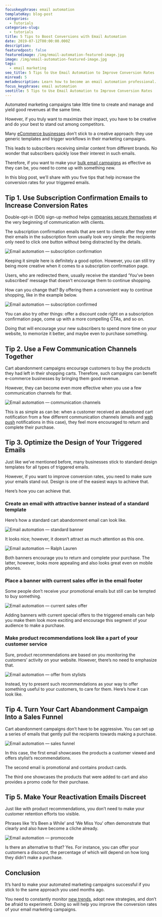 ```yaml
---
focuskeyphrase: email automation
templateKey: blog-post
categories:
  - Tutorials
categories-slug:
  - tutorials
title: 5 Tips to Boost Conversions with Email Automation
date: 2019-07-12T00:00:00.000Z
description:
featuredpost: false
featuredimage: /img/email-automation-featured-image.jpg
image: /img/email-automation-featured-image.jpg
tags:
  - email marketing
seo_title: 5 Tips to Use Email Automation to Improve Conversion Rates
minread: 5
metadescription: Learn how to become an email automation professional. Read a few recommendations to make emails to your customers more attractive and informative.
focus_keyphrase: email automation
seotitle: 5 Tips to Use Email Automation to Improve Conversion Rates
---
```

<!--StartFragment-->

Automated marketing campaigns take little time to create and manage and yield good revenues at the same time.

However, if you truly want to maximize their impact, you have to be creative and do your best to stand out among competitors.

Many [eCommerce businesses](https://softcube.com/allo-facebook-ads-case-study/) don’t stick to a creative approach: they use generic templates and trigger workflows in their marketing campaigns.

This leads to subscribers receiving similar content from different brands. No wonder that subscribers quickly lose their interest in such emails.

Therefore, if you want to make your [bulk email campaigns](https://esputnik.com/en/email-campaigns) as effective as they can be, you need to come up with something new.

In this blog post, we’ll share with you five tips that help increase the conversion rates for your triggered emails.

## Tip 1. Use Subscription Confirmation Emails to Increase Conversion Rates

Double-opt-in (DOI) sign-up method helps [companies secure themselves](https://esputnik.com/en/blog/why-do-we-need-double-opt-in) at the very beginning of communication with clients.

The subscription confirmation emails that are sent to clients after they enter their emails in the subscription form usually look very simple: the recipients only need to click one button without being distracted by the details.

![Email automation — subscription confirmation](/img/email-automation-subscription-confirmation.jpg)

Keeping it simple here is definitely a good option. However, you can still try being more creative when it comes to a subscription confirmation page.

Users, who are redirected there, usually receive the standard ‘You’ve been subscribed’ message that doesn’t encourage them to continue shopping.   

How can you change that? By offering them a convenient way to continue shopping, like in the example below.

![Email automation — subscription confirmed](/img/email-automation-continue-shopping.jpg)

You can also try other things: offer a discount code right on a subscription confirmation page, come up with a more compelling CTAs, and so on.

Doing that will encourage your new subscribers to spend more time on your website, to memorize it better, and maybe even to purchase something.

## Tip 2. Use a Few Communication Channels Together

Cart abandonment campaigns encourage customers to buy the products they had left in their shopping carts. Therefore, such campaigns can benefit e-commerce businesses by bringing them good revenue.

However, they can become even more effective when you use a few communication channels for that.  

![Email automation — communication channels](/img/email-automation-communication-channels.jpg)

This is as simple as can be: when a customer received an abandoned cart notification from a few different communication channels (emails and [web push](https://esputnik.com/en/automated-web-push-notifications) notifications in this case), they feel more encouraged to return and complete their purchase.

## Tip 3. Optimize the Design of Your Triggered Emails

Just like we’ve mentioned before, many businesses stick to standard design templates for all types of triggered emails.

However, if you want to improve conversion rates, you need to make sure your emails stand out. Design is one of the easiest ways to achieve that.  

Here’s how you can achieve that.  

### Create an email with attractive banner instead of a standard template

Here’s how a standard cart abandonment email can look like.

![Email automation — standard banner](/img/email-automation-standard-banner-350x1024.jpg)

It looks nice; however, it doesn’t attract as much attention as this one.

![Email automation — Ralph Lauren](/img/email-automation-ralph-lauren.jpg)

Both banners encourage you to return and complete your purchase. The latter, however, looks more appealing and also looks great even on mobile phones.

### Place a banner with current sales offer in the email footer

Some people don’t receive your promotional emails but still can be tempted to buy something.

![Email automation — current sales offer](/img/email-automation-current-sales.jpg)

Adding banners with current special offers to the triggered emails can help you make them look more exciting and encourage this segment of your audience to make a purchase.  

### Make product recommendations look like a part of your customer service

Sure, product recommendations are based on you monitoring the customers’ activity on your website. However, there’s no need to emphasize that.   

![Email automation — offer from stylists](/img/email-automation-offer-from-stylists.jpg)

Instead, try to present such recommendations as your way to offer something useful to your customers, to care for them. Here’s how it can look like.  

## Tip 4. Turn Your Cart Abandonment Campaign Into a Sales Funnel

Cart abandonment campaigns don’t have to be aggressive. You can set up a series of emails that gently pull the recipients towards making a purchase.  

![Email automation — sales funnel](/img/email-automation-sales-funnel.jpg)

In this case, the first email showcases the products a customer viewed and offers stylist’s recommendations.

The second email is promotional and contains product cards.

The third one showcases the products that were added to cart and also provides a promo code for their purchase.

## Tip 5. Make Your Reactivation Emails Discreet

Just like with product recommendations, you don’t need to make your customer retention efforts too visible.

Phrases like ‘It’s Been a While’ and ‘We Miss You’ often demonstrate that clearly and also have become a cliche already.   

![Email automation — promocode](/img/email-automation-promo-code.jpg)

Is there an alternative to that? Yes. For instance, you can offer your customers a discount, the percentage of which will depend on how long they didn’t make a purchase.  

## Conclusion

It’s hard to make your automated marketing campaigns successful if you stick to the same approach you used months ago.

You need to constantly monitor [new trends](https://softcube.com/), adopt new strategies, and don’t be afraid to experiment. Doing so will help you improve the conversion rates of your email marketing campaigns.
